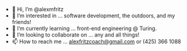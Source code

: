 - 👋 Hi, I’m @alexmfritz
- 👀 I’m interested in ... software development, the outdoors, and my friends!
- 🌱 I’m currently learning ... front-end engineering @ Turing.
- 💞️ I’m looking to collaborate on ... any and all things!
- 📫 How to reach me ... alexfritzcoach@gmail.com or (425) 366 1088

<!---
alexmfritz/alexmfritz is a ✨ special ✨ repository because its `README.md` (this file) appears on your GitHub profile.
You can click the Preview link to take a look at your changes.
--->
